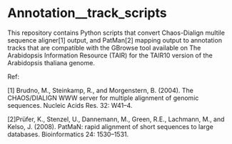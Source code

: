 # Annotation__track_scripts

This repository contains Python scripts that convert Chaos-Dialign multile sequence aligner[1] output, and PatMan[2] mapping output to annotation tracks that are compatible with the GBrowse tool available on The Arabidopsis Information Resource (TAIR) for the TAIR10 version of the Arabidopsis thaliana genome.

Ref:

[1] Brudno, M., Steinkamp, R., and Morgenstern, B. (2004). The CHAOS/DIALIGN WWW server for multiple alignment of genomic sequences. Nucleic Acids Res. 32: W41–4.

[2]Prüfer, K., Stenzel, U., Dannemann, M., Green, R.E., Lachmann, M., and Kelso, J. (2008). PatMaN: rapid alignment of short sequences to large databases. Bioinformatics 24: 1530–1531.
